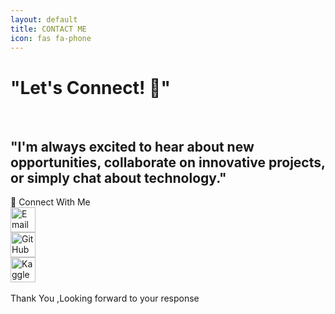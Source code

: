 ```yaml
--- 
layout: default 
title: CONTACT ME 
icon: fas fa-phone 
--- 
```

<h1>"Let's Connect! 💫"</h1><br> 
<h2>"I'm always excited to hear about new opportunities, collaborate on innovative projects, or simply chat about technology."</h2> 
<div class="colorful-container"> 
<div class="section-title">🔗 Connect With Me</div> 
<div class="contact-links"> <a href="mailto:weldonkipkoech@email.com" target="_blank"> 
<img src="https://img.icons8.com/ios-filled/50/000000/new-post.png" alt="Email" width="40"> </a><br> 
<a href="https://github.com/weldonkipkoech" target="_blank"> 
<img src="https://img.icons8.com/ios-glyphs/50/000000/github.png" alt="GitHub" width="40"> </a><br> 
<a href="https://www.kaggle.com/weldonsitienei" target="_blank"> 
<img src="https://www.kaggle.com/static/images/site-logo.png" alt="Kaggle" width="40"> </a> </div> 
  <br> 
  Thank You ,Looking forward to your response
